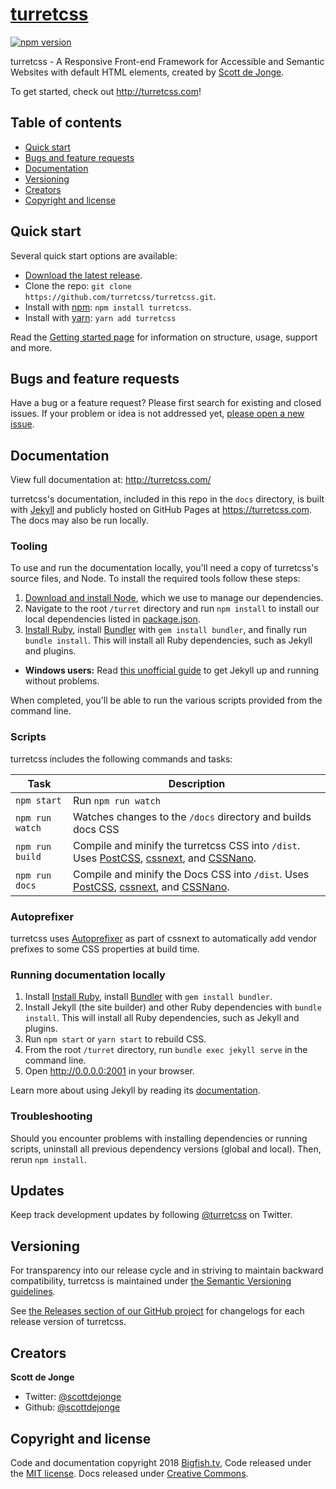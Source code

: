 # [turretcss](http://turretcss.com/)

[![npm version](https://img.shields.io/npm/v/turretcss.svg)](https://www.npmjs.com/package/turretcss)

turretcss - A Responsive Front-end Framework for Accessible and Semantic Websites with default HTML elements, created by [Scott de Jonge](https://twitter.com/scottdejonge).

To get started, check out <http://turretcss.com>!

## Table of contents

- [Quick start](#quick-start)
- [Bugs and feature requests](#bugs-and-feature-requests)
- [Documentation](#documentation)
- [Versioning](#versioning)
- [Creators](#creators)
- [Copyright and license](#copyright-and-license)

## Quick start

Several quick start options are available:

- [Download the latest release](https://github.com/turretcss/turretcss/).
- Clone the repo: `git clone https://github.com/turretcss/turretcss.git`.
- Install with [npm](https://www.npmjs.org): `npm install turretcss`.
- Install with [yarn](https://github.com/yarnpkg/yarn): `yarn add turretcss`

Read the [Getting started page](http://turretcss.com/docs/getting-started/) for information on structure, usage, support and more.

## Bugs and feature requests

Have a bug or a feature request? Please first search for existing and closed issues. If your problem or idea is not addressed yet, [please open a new issue](https://github.com/turretcss/turret/issues/new).

## Documentation

View full documentation at: <http://turretcss.com/>

turretcss's documentation, included in this repo in the `docs` directory, is built with [Jekyll](https://jekyllrb.com) and publicly hosted on GitHub Pages at <https://turretcss.com>. The docs may also be run locally.

### Tooling

To use and run the documentation locally, you'll need a copy of turretcss's source files, and Node. To install the required tools follow these steps:

1. [Download and install Node](https://nodejs.org/download/), which we use to manage our dependencies.
2. Navigate to the root `/turret` directory and run `npm install` to install our local dependencies listed in [package.json](https://github.com/turretcss/turret/blob/master/package.json).
3. [Install Ruby][install-ruby], install [Bundler][gembundler] with `gem install bundler`, and finally run `bundle install`. This will install all Ruby dependencies, such as Jekyll and plugins.
  - **Windows users:** Read [this unofficial guide](http://jekyll-windows.juthilo.com/) to get Jekyll up and running without problems.

When completed, you'll be able to run the various scripts provided from the command line.

### Scripts

turretcss includes the following commands and tasks:

| Task | Description |
| --- | --- |
| `npm start` | Run `npm run watch` |
| `npm run watch` | Watches changes to the `/docs` directory and builds docs CSS  |
| `npm run build` | Compile and minify the turretcss CSS into `/dist`. Uses [PostCSS][PostCSS], [cssnext][cssnext], and [CSSNano][CSSNano].  |
| `npm run docs` | Compile and minify the Docs CSS into `/dist`. Uses [PostCSS][PostCSS], [cssnext][cssnext], and [CSSNano][CSSNano].  |

### Autoprefixer

turretcss uses [Autoprefixer][autoprefixer] as part of cssnext to automatically add vendor prefixes to some CSS properties at build time.

### Running documentation locally

1. Install [Install Ruby][install-ruby], install [Bundler][gembundler] with `gem install bundler`.
2. Install Jekyll (the site builder) and other Ruby dependencies with `bundle install`. This will install all Ruby dependencies, such as Jekyll and plugins.
3. Run  `npm start` or `yarn start` to rebuild CSS.
4. From the root `/turret` directory, run `bundle exec jekyll serve` in the command line.
5. Open <http://0.0.0.0:2001> in your browser.

Learn more about using Jekyll by reading its [documentation](https://jekyllrb.com/docs/home/).

### Troubleshooting

Should you encounter problems with installing dependencies or running scripts, uninstall all previous dependency versions (global and local). Then, rerun `npm install`.

## Updates

Keep track development updates by following [@turretcss](https://twitter.com/turretcss) on Twitter.

## Versioning

For transparency into our release cycle and in striving to maintain backward compatibility, turretcss is maintained under [the Semantic Versioning guidelines](http://semver.org/).

See [the Releases section of our GitHub project](https://github.com/turretcss/turret/releases) for changelogs for each release version of turretcss.

## Creators

**Scott de Jonge**

- Twitter: [@scottdejonge](https://twitter.com/scottdejonge)
- Github: [@scottdejonge](https://github.com/scottdejonge)

## Copyright and license

Code and documentation copyright 2018 [Bigfish.tv](https://bigfish.tv), Code released under the [MIT license](https://github.com/turretcss/turretcss/LICENSE). Docs released under [Creative Commons](https://github.com/turretcss/turretcss/LICENSE).

[install-ruby]: https://www.ruby-lang.org/en/documentation/installation/
[gembundler]: https://bundler.io/
[PostCSS]: http://postcss.org/
[cssnext]: http://cssnext.io/
[CSSNano]: http://cssnano.co/
[autoprefixer]: https://github.com/postcss/autoprefixer